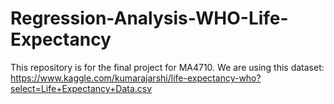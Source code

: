 # Regression-Analysis-WHO-Life-Expectancy

This repository is for the final project for MA4710.
We are using this dataset: https://www.kaggle.com/kumarajarshi/life-expectancy-who?select=Life+Expectancy+Data.csv
